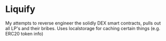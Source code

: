 # Liquify

My attempts to reverse engineer the solidly DEX smart contracts, pulls out all LP's and their bribes.  Uses localstorage for caching certain things (e.g. ERC20 token info)
